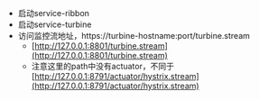 - 启动service-ribbon
- 启动service-turbine
- 访问监控流地址，https://turbine-hostname:port/turbine.stream
    - [http://127.0.0.1:8801/turbine.stream](http://127.0.0.1:8801/turbine.stream)
    - 注意这里的path中没有actuator，不同于[http://127.0.0.1:8791/actuator/hystrix.stream](http://127.0.0.1:8791/actuator/hystrix.stream)